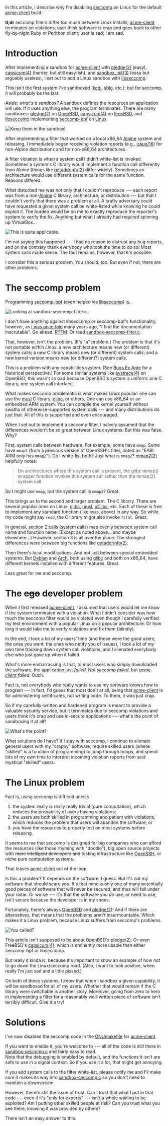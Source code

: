 
In this article, I describe why I'm disabling
[seccomp](https://www.kernel.org/doc/Documentation/prctl/seccomp_filter.txt)
on Linux for the default
[acme-client](https://kristaps.bsd.lv/acme-client) build.

**tl;dr** seccomp filters differ too much between Linux installs;
[acme-client](https://kristaps.bsd.lv/acme-client) terminates on
violations; user think software is crap and goes back to other
fly-by-night Ruby or Perlthon client; user is sad; I am sad.

# Introduction

After implementing a sandbox for
[acme-client](https://kristaps.bsd.lv/acme-client) with
[pledge(2)](http://man.openbsd.org/pledge.2) (easy),
[capsicum(4)](https://www.freebsd.org/cgi/man.cgi?query=capsicum&sektion=4)
(harder, but still easy-ish), and
[sandbox\_init(3)](https://developer.apple.com/legacy/library/documentation/Darwin/Reference/ManPages/man3/sandbox_init.3.html)
(easy but arguably useless), I set out to add a Linux sandbox with
[libseccomp](https://github.com/seccomp/libseccomp).

This isn't the first system I've sandboxed
([kcgi](https://kristaps.bsd.lv/kcgi),
[sblg](https://kristaps.bsd.lv/sblg), etc.); but for seccomp, it will
probably be the last.

*Aside: what's a sandbox?*  A sandbox defines the resources an
application will use.  If it uses anything else, the program
terminates.  There are many sandboxes:
[pledge(2)](http://man.openbsd.org/pledge.2) on
[OpenBSD](http://www.openbsd.org),
[capsicum(4)](https://www.freebsd.org/cgi/man.cgi?query=capsicum&sektion=4)
on [FreeBSD](https://www.freebsd.org), and
[libseccomp](https://github.com/seccomp/libseccomp) implementing
[seccomp-bpf](https://www.kernel.org/doc/Documentation/prctl/seccomp_filter.txt)
on [Linux](https://www.kernel.org).

![Keep them in the sandbox!](http://1.bp.blogspot.com/-F2qtZSFIrAQ/UYk8KnQqZ7I/AAAAAAAAATg/RKs0uOCPdXU/s1600/sandbox+fight.jpg)

After implementing a filter that worked on a local x86\_64
[Alpine](https://alpinelinux.org) system and releasing, I immediately
began receiving violation reports (e.g.,
[issue/16](https://github.com/kristapsdz/acme-client-portable/issues/16))
for non-Alpine distributions and for non-x86\_64 architectures.

A filter violation is when a system call I didn't white-list is invoked.
Sometimes a system's C library would implement a function call
differently from Alpine (things like
[getaddrinfo(2)](http://man.openbsd.org/getaddrinfo.3) differ widely).
Sometimes an architecture would use different system calls for the same
function.  Reasons differed.

What disturbed me was not only that I couldn't reproduce --- each report
was from a non-[Alpine](https://alpinelinux.org) C library,
architecture, or distribution --- but that I couldn't verify that there
was a problem at all.  A crafty adversary could have requested a given
system call be white-listed while knowing he could exploit it.  The
burden would be on me to exactly reproduce the reporter's system to
verify the fix.  Anything but what I already had required spinning up
VirtualBox...

![This is quite applicable.](http://gifrific.com/wp-content/uploads/2012/08/Aint-Nobody-Got-Time-for-That.gif)

I'm not saying this happened --- I had no reason to distrust any bug
reports, and on the contrary thank everybody who took the time to do so!
Most system calls made sense.  The fact remains, however, that it's possible.

I consider this a serious problem.  You should, too.  But even if not,
there are other problems.

# The seccomp problem

Programming
[seccomp-bpf](https://www.kernel.org/doc/Documentation/prctl/seccomp_filter.txt)
(even helped via [libseccomp](https://github.com/seccomp/libseccomp))
is...

![Looking at sandbox-seccomp-filter.c...](http://i0.kym-cdn.com/entries/icons/original/000/016/986/xl1XYq8.jpg)

I don't have anything against libseccomp or seccomp-bpf's functionality;
however, as [I was once
told](https://mail-index.netbsd.org/tech-kern/2007/12/29/0007.html) many
years ago, "I find the documentation inscrutable".  Go ahead.
[RTFM](http://man7.org/linux/man-pages/man2/seccomp.2.html).
Or read
[sandbox-seccomp-filter.c](https://github.com/openssh/openssh-portable/blob/master/sandbox-seccomp-filter.c).

That, however, isn't the problem.  (It's "a" problem.) The problem is
that it's not portable *within Linux*: a new architecture means new (or
different) system calls; a new C library means new (or different) system
calls; and a new kernel version means new (or different?) system calls.

This is a problem with any capabilities system.  (See [Bugs Ex
Ante](https://www.youtube.com/watch?v=lqIXr_Or2s4) for a historical
perspective.) For some similar systems like
[systrace(4)](http://www.citi.umich.edu/u/provos/systrace/) on OpenBSD,
this wasn't so bad because OpenBSD's system is uniform: one C library,
one system call interface.

What makes seccomp problematic is what makes Linux popular: one can use the
[musl](https://www.musl-libc.org/) C library,
[glibc](https://www.gnu.org/software/libc/), or others.  One can use
x86\_64 or an embedded ARM system.  You can compile the kernel yourself
without swaths of otherwise-supported system calls --- and many
distributions do just that.  All of this is supported and even encouraged.

When I set out to implement a seccomp filter, I naïvely assumed that the
differences wouldn't be so great between Linux systems.  But this was
false.  Why?

First, system calls between hardware.  For example, some have `mmap`.
Some have `mmap2` (from a previous version of OpenSSH's filter, noted as
"EABI ARM only has `mmap2`").  Do I white-list both?  Just what is
`mmap2`?  [mmap2(2)](http://man7.org/linux/man-pages/man2/mmap2.2.html)
helpfully notes:

> On architectures where this system call is present, the glibc mmap()
> wrapper function invokes this system call rather than the mmap(2)
> system call.  

So I might *use* `mmap`, but the system call is `mmap2`?  Great.

This brings us to the second and larger problem.  The C library.  There
are several popular ones on Linux:
[glibc](https://www.gnu.org/software/libc),
[musl](https://www.musl-libc.org), [uClibc](https://uclibc.org/), etc.
Each of these is free to implement any standard function (like `mmap`,
above) in any way.  So while my code might say `read`, the C library
might also invoke `fstat`.  Great.

In general, section 2 calls (system calls) map evenly between system
call name and function name.  (Except as noted above... and maybe
elsewhere...)  However, section 3 is all over the place.  The strongest
differences were between big functions like
[getaddrinfo(2)](http://man.openbsd.org/getaddrinfo.3).

Then there's local modifications.  And not just between special embedded
systems.  But [Debian](https://www.debian.org/) and
[Arch](https://www.archlinux.org/), both using
[glibc](https://www.gnu.org/software/libc) and both on x86\_64, have
different kernels installed with different features.  Great.

Less great for me and seccomp.

# The ~~ego~~ developer problem

When I first released
[acme-client](https://kristaps.bsd.lv/acme-client), I assumed that users
would let me know if the system terminated with a violation.  What I
didn't consider was how much the seccomp filter would be violated even
though I carefully verified my test environment with a popular Linux on
a popular architecture.  Or how long it would take me to verify
violations and fix them (blindly).

In the end, I took a lot of my users' time (and those were the good
users, the ones you want, the ones who notify you of issues), I took a
lot of my own time tracking down system call violations, and I alienated
everybody else who just gave up when it failed.

What's more embarrassing is that, to most users who simply downloaded
the software, the application just *failed*.  Not *seccomp failed*, but
*[acme-client](https://kristaps.bsd.lv/acme-client) failed*.  Ouch.

Fact is, not everybody who really wants to use my software knows how to
program --- in fact, I'd guess that most don't at all, being that
[acme-client](https://kristaps.bsd.lv/acme-client) is for administering
certificates, not writing code.  To them, it was just crap.

So if my carefully-written and hardened program is meant to provide a
valuable security service, but it terminates due to seccomp violations
and users think it's crap and use in-secure applications --- what's the
point of sandboxing it at all?

![What's the point?](http://www.theimaginativeconservative.org/wp-content/uploads/2014/05/peter-sellers-as-dr-strangelove-1.jpg)

What solutions do I have?  If I stay with seccomp, I continue to
alienate general users with my "crappy" software, require skilled users
(where "skilled" is a function of programming) to jump through hoops,
and spend lots of my own time to interpret incoming violation reports
from said mystical "skilled" users.

# The Linux problem

Fact is, using seccomp is difficult unless

1. the system really is really really trivial (pure computation), which
   reduces the probability of users having violations;
2. the users are both skilled in programming and patient with
   violations, which reduces the problem that users will abandon the
   software; or
3. you have the resources to properly test on most systems before
   releasing.

It seems to me that seccomp is designed for big companies who can afford
the resources (like those rhyming with "doodle"), big open source
projects with ~~more intelligent developers and~~ testing
infrastructure like [OpenSSH](https://www.openssh.com/), or niche pure
computation systems.

That leaves [acme-client](https://kristaps.bsd.lv/acme-client) out of
the loop.

Is this a problem?  It depends on the software, I guess.  But it's not
*my* software that should scare you.  It's that mine is only one of many
potentially good pieces of software that will never be secured, and thus
will fall under your radar.  Or worse --- it's that the software you
*do* use, or need to use, isn't secure because the developer is in my
shoes.

Fortunately, there's always [OpenBSD](http://www.openbsd.org) and
[pledge(2)](http://man.openbsd.org/pledge.2)!  And if there are
alternatives, that means that the problems aren't insurmountable.  Which
makes it a Linux problem, because Linux suffers from seccomp's problems.

![You called?](https://www.linux.org.ru/gallery/4888769.jpg)

This article isn't supposed to be about OpenBSD's
[pledge(2)](http://man.openbsd.org/pledge.2).  Or even FreeBSD's
[capsicum(4)](https://www.freebsd.org/cgi/man.cgi?query=capsicum&sektion=4),
which is eminently more usable than either seccomp-bpf or libseccomp.

But really it kinda is, because it's important to show an example of how
*not* to go down the Linux/seccomp road.  (Also, I want to look
positive, when really I'm just sad and a little pissed.)

On both of these systems, I *know* that when I sandbox a given
capability, it will be sandboxed for all of my users.  Whether that
would remain if the C library were switchable is another story.
Moreover, going from zero to hero in implementing a filter for a
reasonably well-written piece of software isn't terribly difficult.
Give it a try!

# Solutions

I've now disabled the seccomp code in the [GNUmakefile](GNUmakefile) for
[acme-client](https://kristaps.bsd.lv/acme-client).

If you want to enable it, you're welcome to --- all of the code is still
there in [sandbox-seccomp.c](sandbox-seccomp.c) and fairly easy to read.  
Note that the debugging is enabled by default, and the functions it
isn't are safe to use in a signal context.  So if you use it a lot, that
might get annoying.

If you add system calls to the filter white-list, please notify me and
I'll make sure it makes its way into
[sandbox-seccomp.c](sandbox-seccomp.c) so you don't need to maintain a
downstream.

However, there's still the issue of trust.  Can I trust that what I put
in that code --- even if it's "only for experts" --- isn't a whole
waiting to be exploited?  Am I putting other skilled people at risk?
Can you trust what you see there, knowing it was provided by others?

There isn't an easy answer to this.

